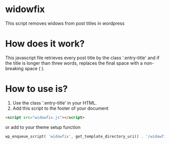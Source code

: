 # widowfix
This script removes widows from post titles in wordpress

# How does it work?
This javascript file retrieves every post title by the class '.entry-title' and if the title is longer than three words, replaces the final space with a non-breaking space (&nbsp;).

# How to use is?
1. Use the class '.entry-title' in your HTML.
2. Add this script to the footer of your document
  ```html
  <script src="widowfix.js"></script>
  ```
  or add to your theme setup function
  ```php
  wp_enqueue_script( 'widowfix', get_template_directory_uri() . '/widowfix.js', array(), '0.0.1', true );
  ```
